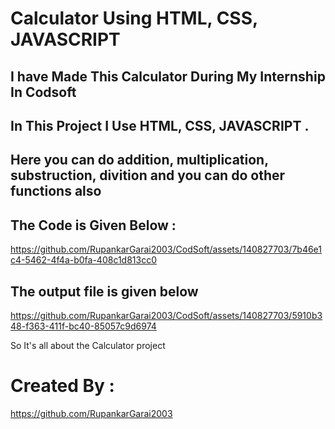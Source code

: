 # Calculator Using HTML, CSS, JAVASCRIPT 
## I have Made This Calculator During My Internship In Codsoft 

## In This Project I Use HTML, CSS, JAVASCRIPT .

## Here you can do addition, multiplication, substruction, divition and you can do other functions also 

## The Code is Given Below :


https://github.com/RupankarGarai2003/CodSoft/assets/140827703/7b46e1c4-5462-4f4a-b0fa-408c1d813cc0

## The output file is given below



https://github.com/RupankarGarai2003/CodSoft/assets/140827703/5910b348-f363-411f-bc40-85057c9d6974


So It's all about the Calculator project

# Created  By :
https://github.com/RupankarGarai2003
